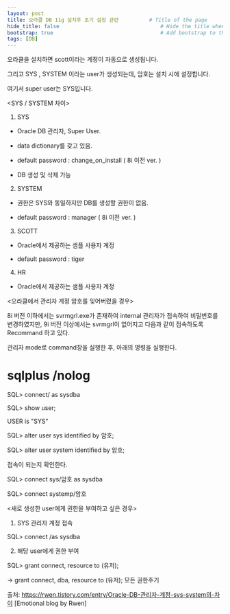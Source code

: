 ```yaml
---
layout: post
title: 오라클 DB 11g 설치후 초기 설정 관련          # Title of the page
hide_title: false                                 # Hide the title when displaying the post, but shown in lists of posts
bootstrap: true                                   # Add bootstrap to the page
tags: [DB]
---
```


오라클을 설치하면 scott이라는 계정이 자동으로 생성됩니다.

그리고 SYS , SYSTEM 이라는 user가 생성되는데, 암호는 설치 시에 설정합니다.

여기서 super user는 SYS입니다.

 

<SYS / SYSTEM 차이>

1. SYS

- Oracle DB 관리자, Super User.

- data dictionary를 갖고 있음.

- default password : change_on_install ( 8i 이전 ver. )

- DB 생성 및 삭제 가능

 

2. SYSTEM

- 권한은 SYS와 동일하지만 DB를 생성할 권한이 없음.

- default password : manager ( 8i 이전 ver. )

 

3. SCOTT

- Oracle에서 제공하는 샘플 사용자 계정

- default password : tiger

 

4. HR

- Oracle에서 제공하는 샘플 사용자 계정

 

<오라클에서 관리자 계정 암호를 잊어버렸을 경우>

8i 버전 이하에서는 svrmgrl.exe가 존재하여 internal 관리자가 접속하여 비밀번호를 변경하였지만, 9i 버전 이상에서는 svrmgrl이 없어지고 다음과 같이 접속하도록 Recommand 하고 있다.

관리자 mode로 command창을 실행한 후, 아래의 명령을 실행한다.

 

# sqlplus /nolog

SQL> connect/ as sysdba

SQL> show user;

USER is "SYS"

SQL> alter user sys identified by 암호;

SQL> alter user system identified by 암호;

 

접속이 되는지 확인한다. 

SQL> connect sys/암호 as sysdba

SQL> connect systemp/암호

 

<새로 생성한 user에게 권한을 부여하고 싶은 경우>

1. SYS 관리자 계정 접속

SQL> connect /as sysdba

2. 해당 user에게 권한 부여

SQL> grant connect, resource to (유저);

-> grant connect, dba, resource to (유저);  모든 권한주기



출처: https://rwen.tistory.com/entry/Oracle-DB-관리자-계정-sys-system의-차이 [Emotional blog by Rwen]

